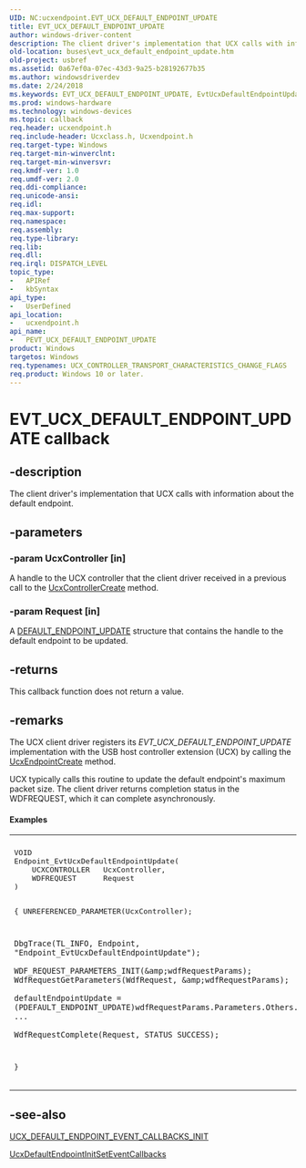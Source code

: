 ```yaml
---
UID: NC:ucxendpoint.EVT_UCX_DEFAULT_ENDPOINT_UPDATE
title: EVT_UCX_DEFAULT_ENDPOINT_UPDATE
author: windows-driver-content
description: The client driver's implementation that UCX calls with information about the default endpoint.
old-location: buses\evt_ucx_default_endpoint_update.htm
old-project: usbref
ms.assetid: 0a67ef0a-07ec-43d3-9a25-b28192677b35
ms.author: windowsdriverdev
ms.date: 2/24/2018
ms.keywords: EVT_UCX_DEFAULT_ENDPOINT_UPDATE, EvtUcxDefaultEndpointUpdate, EvtUcxDefaultEndpointUpdate callback function [Buses], PEVT_UCX_DEFAULT_ENDPOINT_UPDATE, PEVT_UCX_DEFAULT_ENDPOINT_UPDATE callback function pointer [Buses], buses.evt_ucx_default_endpoint_update, ucxendpoint/EvtUcxDefaultEndpointUpdate
ms.prod: windows-hardware
ms.technology: windows-devices
ms.topic: callback
req.header: ucxendpoint.h
req.include-header: Ucxclass.h, Ucxendpoint.h
req.target-type: Windows
req.target-min-winverclnt: 
req.target-min-winversvr: 
req.kmdf-ver: 1.0
req.umdf-ver: 2.0
req.ddi-compliance: 
req.unicode-ansi: 
req.idl: 
req.max-support: 
req.namespace: 
req.assembly: 
req.type-library: 
req.lib: 
req.dll: 
req.irql: DISPATCH_LEVEL
topic_type:
-	APIRef
-	kbSyntax
api_type:
-	UserDefined
api_location:
-	ucxendpoint.h
api_name:
-	PEVT_UCX_DEFAULT_ENDPOINT_UPDATE
product: Windows
targetos: Windows
req.typenames: UCX_CONTROLLER_TRANSPORT_CHARACTERISTICS_CHANGE_FLAGS
req.product: Windows 10 or later.
---
```


# EVT_UCX_DEFAULT_ENDPOINT_UPDATE callback


## -description


The client driver's implementation that UCX calls with information about the default endpoint.


## -parameters




### -param UcxController [in]

 A handle to the UCX controller that the client driver received in a previous call to  the <a href="https://msdn.microsoft.com/library/windows/hardware/mt188033">UcxControllerCreate</a> method.


### -param Request [in]

A <a href="https://msdn.microsoft.com/library/windows/hardware/mt188018">DEFAULT_ENDPOINT_UPDATE</a> structure that contains the handle to the default endpoint to be updated.


## -returns



This callback function does not return a value.




## -remarks



The UCX client driver registers its <i>EVT_UCX_DEFAULT_ENDPOINT_UPDATE</i> implementation with the USB host controller extension (UCX) by calling the <a href="https://msdn.microsoft.com/library/windows/hardware/mt188039">UcxEndpointCreate</a>
 method.

UCX typically calls this routine to update the default endpoint's maximum packet size.  The client driver returns completion status in the WDFREQUEST, which it can complete
    asynchronously.


#### Examples

<div class="code"><span codelanguage=""><table>
<tr>
<th></th>
</tr>
<tr>
<td>
<pre>VOID
Endpoint_EvtUcxDefaultEndpointUpdate(
    UCXCONTROLLER   UcxController,
    WDFREQUEST      Request
)

{
    UNREFERENCED_PARAMETER(UcxController);

    DbgTrace(TL_INFO, Endpoint, "Endpoint_EvtUcxDefaultEndpointUpdate");

    WDF_REQUEST_PARAMETERS_INIT(&amp;wdfRequestParams);
    WdfRequestGetParameters(WdfRequest, &amp;wdfRequestParams);

    defaultEndpointUpdate = (PDEFAULT_ENDPOINT_UPDATE)wdfRequestParams.Parameters.Others.Arg1;
    ...

    WdfRequestComplete(Request, STATUS_SUCCESS);
}</pre>
</td>
</tr>
</table></span></div>



## -see-also




<a href="https://msdn.microsoft.com/library/windows/hardware/mt187950">UCX_DEFAULT_ENDPOINT_EVENT_CALLBACKS_INIT</a>



<a href="https://msdn.microsoft.com/library/windows/hardware/mt188037">UcxDefaultEndpointInitSetEventCallbacks</a>
 

 

